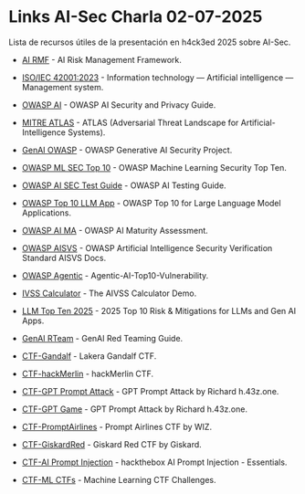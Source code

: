 # Links AI-Sec Charla 02-07-2025

Lista de recursos útiles de la presentación en h4ck3ed 2025 sobre AI-Sec.

*   [AI RMF](https://www.nist.gov/itl/ai-risk-management-framework) - AI Risk Management Framework.

*   [ISO/IEC 42001:2023](https://www.iso.org/standard/42001) - Information technology — Artificial intelligence — Management system.

*   [OWASP AI](https://owasp.org/www-project-ai-security-and-privacy-guide/) - OWASP AI Security and Privacy Guide.

*   [MITRE ATLAS](https://atlas.mitre.org/) - ATLAS (Adversarial Threat Landscape for Artificial-Intelligence Systems).

*   [GenAI OWASP](https://genai.owasp.org/) - OWASP Generative AI Security Project.

*   [OWASP ML SEC Top 10](https://owasp.org/www-project-machine-learning-security-top-10/) - OWASP Machine Learning Security Top Ten.

*   [OWASP AI SEC Test Guide](https://owasp.org/www-project-ai-testing-guide/) - OWASP AI Testing Guide.

*   [OWASP Top 10 LLM App](https://owasp.org/www-project-top-10-for-large-language-model-applications/) - OWASP Top 10 for Large Language Model Applications.

*   [OWASP AI MA](https://owasp.org/www-project-ai-maturity-assessment/) - OWASP AI Maturity Assessment.

*   [OWASP AISVS](https://owasp.org/www-project-artificial-intelligence-security-verification-standard-aisvs-docs/) - OWASP Artificial Intelligence Security Verification Standard AISVS Docs.

*   [OWASP Agentic](https://github.com/precize/Agentic-AI-Top10-Vulnerability) - Agentic-AI-Top10-Vulnerability.

*   [IVSS Calculator](https://aivss.owasp.org/) - The AIVSS Calculator Demo.

*   [LLM Top Ten 2025](https://genai.owasp.org/llm-top-10/) - 2025 Top 10 Risk & Mitigations for LLMs and Gen AI Apps.

*   [GenAI RTeam](https://genai.owasp.org/resource/genai-red-teaming-guide/) - GenAI Red Teaming Guide.

*   [CTF-Gandalf](https://gandalf.lakera.ai/word-blacklist) - Lakera Gandalf CTF.

*   [CTF-hackMerlin](https://hackmerlin.io/) - hackMerlin CTF.

*   [CTF-GPT Prompt Attack](https://gpa.43z.one/) - GPT Prompt Attack by Richard h.43z.one.

*   [CTF-GPT Game](https://gpt.43z.one/) - GPT Prompt Attack by Richard h.43z.one.

*   [CTF-PromptAirlines](https://promptairlines.com/) - Prompt Airlines CTF by WIZ.

*   [CTF-GiskardRed](https://red.giskard.ai/) - Giskard Red CTF by Giskard.

*   [CTF-AI Prompt Injection](https://ctf.hackthebox.com/pack/ai-prompt-injection-essentials) - hackthebox AI Prompt Injection - Essentials.

*   [CTF-ML CTFs](https://github.com/alexdevassy/Machine_Learning_CTF_Challenges?tab=readme-ov-file) - Machine Learning CTF Challenges.
